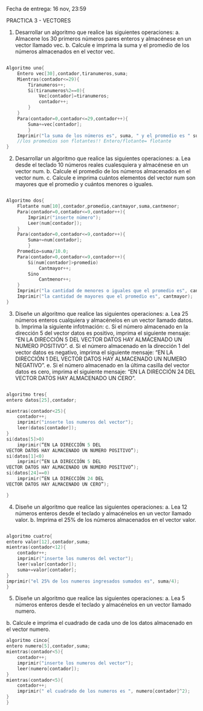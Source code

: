 Fecha de entrega: 16 nov, 23:59



PRACTICA 3 - VECTORES

1. Desarrollar un algoritmo que realice las siguientes operaciones:
a. Almacene los 30 primeros números pares enteros y almacénese en
un vector llamado vec.
b. Calcule e imprima la suma y el promedio de los números
almacenados en el vector vec.

```c

Algoritmo uno{
    Entero vec[30],contador,tiranumeros,suma;
    Mientras(contador<=29){
        Tiranumeros++;
        Si(tiranumeros%2==0){
            Vec[contador]=tiranumeros;
            contador++;
        }
    }
    Para(contador=0,contador<=29,contador++){
        Suma+=vec[contador];
        }
    Imprimir("la suma de los números es", suma, " y el promedio es " suma/30.0 );
    //los promedios son flotantes!! Entero/flotante= flotante
}
````

  

2. Desarrollar un algoritmo que realice las siguientes operaciones:
a. Lea desde el teclado 10 números reales cualesquiera y almacénese en
un vector num.
b. Calcule el promedio de los números almacenados en el vector num.
c. Calcule e imprima cuántos elementos del vector num son mayores
que el promedio y cuántos menores o iguales.

````c

Algoritmo dos{
    Flotante num[10],contador,promedio,cantmayor,suma,cantmenor;
    Para(contador=0,contador<=9,contador++){
        Imprimir("inserte número");
        Leer(num[contador]);    
    }
    Para(contador=0,contador<=9,contador++){
        Suma+=num[contador];
        }
    Promedio=suma/10.0;
    Para(contador=0,contador<=9,contador++){
        Si(num[contador]>promedio)
            Cantmayor++;
        Sino
            Cantmenor++;
    }
    Imprimir("la cantidad de menores o iguales que el promedio es", cantmenor);
    Imprimir("la cantidad de mayores que el promedio es", cantmayor);
}
````


3. Diseñe un algoritmo que realice las siguientes operaciones:
a. Lea 25 números enteros cualquiera y almacénelos en un vector
llamado datos.
b. Imprima la siguiente infotmación:
c. Si el número almacenado en la dirección 5 del vector datos es
positivo, imprima el siguiente mensaje: “EN LA DIRECCIÓN 5 DEL
VECTOR DATOS HAY ALMACENADO UN NUMERO POSITIVO”.
d. Si el número almacenado en la dirección 1 del vector datos es
negativo, imprima el siguiente mensaje: “EN LA DIRECCIÓN 1 DEL
VECTOR DATOS HAY ALMACENADO UN NUMERO NEGATIVO”.
e. Si el número almacenado en la última casilla del vector datos es
cero, imprima el siguiente mensaje: “EN LA DIRECCIÓN 24 DEL
VECTOR DATOS HAY ALMACENADO UN CERO”.
````c

algoritmo tres{
entero datos[25],contador;

mientras(contador<25){
    contador++;
    imprimir("inserte los numeros del vector");
    leer(datos[contador]);
}
si(datos[5]>0)
    imprimir(“EN LA DIRECCIÓN 5 DEL
VECTOR DATOS HAY ALMACENADO UN NUMERO POSITIVO”);
si(datos[1]<0)
    imprimir(“EN LA DIRECCIÓN 5 DEL
VECTOR DATOS HAY ALMACENADO UN NUMERO POSITIVO”);
si(datos[24]==0)
    imprimir(“EN LA DIRECCIÓN 24 DEL
VECTOR DATOS HAY ALMACENADO UN CERO”);

}
````



4. Diseñe un algoritmo que realice las siguientes operaciones:
a. Lea 12 números enteros desde el teclado y almacénelos en un
vector llamado valor.
b. Imprima el 25% de los números almacenados en el vector valor.
````c

algoritmo cuatro{
entero valor[12],contador,suma;
mientras(contador<12){
    contador++;
    imprimir("inserte los numeros del vector");
    leer(valor[contador]);
    suma+=valor[contador];
}
imprimir("el 25% de los numeros ingresados sumados es", suma/4);
}
````


5. Diseñe un algoritmo que realice las siguientes operaciones:
a. Lea 5 números enteros desde el teclado y almacénelos en un vector
llamado numero.

b. Calcule e imprima el cuadrado de cada uno de los datos almacenado
en el vector numero.

````c
algoritmo cinco{
entero numero[5],contador,suma;
mientras(contador<5){
    contador++;
    imprimir("inserte los numeros del vector");
    leer(numero[contador]);
}
mientras(contador<5){
    contador++;
    imprimir(" el cuadrado de los numeros es ", numero[contador]^2);
}
}
````





